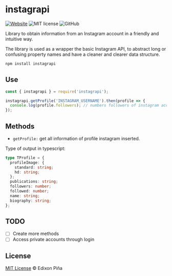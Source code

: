 # instagrapi

[![Website](https://img.shields.io/badge/Author-Edixon_Piña-blue.svg)](https://edixonalberto.com)
![MIT license](https://img.shields.io/badge/License-MIT-green.svg)
![GitHub](https://img.shields.io/github/followers/EdixonAlberto.svg?label=Follow&style=social)

Library to obtain information from an Instagram account in a friendly and intuitive way.

The library is used as a wrapper the basic Instagram API, to abstract long or confusing
property names and have a cleaner and clearer data structure.

```sh
npm install instagrapi
```

## Use

```js
const { instagrapi } = require('instagrapi');

instagrapi.getProfile('INSTAGRAM_USERNAME').then(profile => {
  console.log(profile.followers); // numbers followers of instagram account
});
```

## Methods

- `getProfile:` get all information of profile instagram inserted.

Type of output in typescript:

```ts
type TProfile = {
  profileImage: {
    standard: string;
    hd: string;
  };
  publications: string;
  followers: number;
  followed: number;
  name: string;
  biography: string;
};
```

## TODO

- [ ] Create more methods
- [ ] Access private accounts through login

## License

[MIT License](./LICENSE) &copy; Edixon Piña
